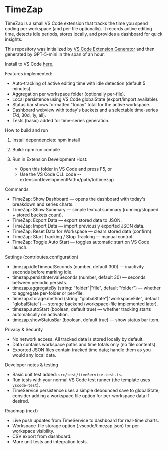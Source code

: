 # TimeZap

TimeZap is a small VS Code extension that tracks the time you spend coding per workspace (and per-file optionally). It records active editing time, detects idle periods, stores locally, and provides a dashboard for quick insights.

This repository was initialized by [VS Code Extension Generator](https://www.npmjs.com/package/generator-code) and then generated by GPT-5-mini in the span of an hour. 

Install to VS Code [here.](https://marketplace.visualstudio.com/items?itemName=ThundrWebSolutions.timezap)

Features implemented:
- Auto-tracking of active editing time with idle detection (default 5 minutes).
- Aggregation per workspace folder (optionally per-file).
- Local persistence using VS Code globalState (export/import available).
- Status bar shows formatted "today" total for the active workspace.
- Dashboard webview with today's buckets and a selectable time-series (7d, 30d, 1y, all).
- Tests (basic) added for time-series generation.

How to build and run
1. Install dependencies:
   npm install

2. Build:
   npm run compile

3. Run in Extension Development Host:
   - Open this folder in VS Code and press F5, or
   - Use the VS Code CLI:
     code --extensionDevelopmentPath=/path/to/timezap

Commands
- TimeZap: Show Dashboard — opens the dashboard with today's breakdown and series charts.
- TimeZap: Show Summary — simple textual summary (running/stopped + stored buckets count).
- TimeZap: Export Data — export stored data to JSON.
- TimeZap: Import Data — import previously exported JSON data.
- TimeZap: Reset Data for Workspace — clears stored data (confirm).
- TimeZap: Start Tracking / Stop Tracking — manual control.
- TimeZap: Toggle Auto Start — toggles automatic start on VS Code launch.

Settings (contributes.configuration)
- timezap.idleTimeoutSeconds (number, default 300) — inactivity seconds before marking idle.
- timezap.persistIntervalSeconds (number, default 30) — seconds between periodic persists.
- timezap.aggregateBy (string: "folder"|"file", default "folder") — whether to aggregate per-folder or per-file.
- timezap.storage.method (string: "globalState"|"workspaceFile", default "globalState") — storage backend (workspace-file implemented later).
- timezap.autoStart (boolean, default true) — whether tracking starts automatically on activation.
- timezap.showStatusBar (boolean, default true) — show status bar item.

Privacy & Security
- No network access. All tracked data is stored locally by default.
- Data contains workspace paths and time totals only (no file contents).
- Exported JSON files contain tracked time data; handle them as you would any local data.

Developer notes & testing
- Basic unit test added: `src/test/timeService.test.ts`.
- Run tests with your normal VS Code test runner (the template uses `vscode-test`).
- TimeService persistence uses a simple debounced save to globalState; consider adding a workspace file option for per-workspace data if desired.

Roadmap (next)
- Live push updates from TimeService to dashboard for real-time charts.
- Workspace-file storage option (.vscode/timezap.json) for per-workspace visibility.
- CSV export from dashboard.
- More unit tests and integration tests.
